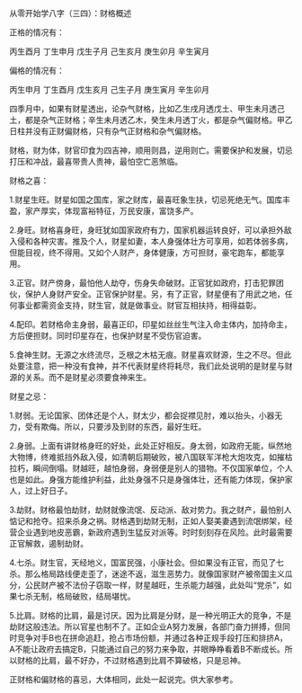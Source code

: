 从零开始学八字（三四）：财格概述

正格的情况有：

丙生酉月 丁生申月 戊生子月 己生亥月 庚生卯月 辛生寅月

偏格的情况有：

丙生申月 丁生酉月 戊生亥月 己生子月 庚生寅月 辛生卯月

四季月中，如果有财星透出，论杂气财格，比如乙生戌月透戊土、甲生未月透己土，都是杂气正财格；辛生未月透乙木，癸生未月透丁火，都是杂气偏财格。甲乙日柱并没有正财偏财格，只有杂气正财格和杂气偏财格。

财格，财为体，财官印食为四吉神，顺用则昌，逆用则亡。需要保护和发展，切忌打压和冲战，最喜带贵人贵神，最怕空亡恶煞临。

财格之喜：

1.财星生旺。财星如国之国库，家之财库，最喜旺象生扶，切忌死绝无气。国库丰盈，家产厚实，体现富裕特征，万民安康，富饶多产。

2.身旺。财格喜身旺，身旺犹如国家政府有力，国家机器运转良好，可以承担外敌入侵和各种灾害。推及个人，财星如妻，本人身强体壮方可享用，如若体弱多病，但能目视，终不得用。又如个人财产，身体健康，方可担财，豪宅跑车，都能享用。

3.正官。财产傍身，最怕他人劫夺，伤身失命破财。正官犹如政府，打击犯罪团伙，保护人身财产安全。正官保护财星。另，有了正官，财星便有了用武之地，任何事业都需资金支持，财生官，就是做事业。财官互相扶持，相得益彰。

4.配印。若财格命主身弱，最喜正印，印星如丝丝生气注入命主体内，加持命主，方后便担财。同时印星存在，也保护财星不受伤官迫害。

5.食神生财。无源之水终流尽，乏根之木枯无痕。财星喜欢财源，生之不尽。但此处要注意，把一种没有食神，并不代表财星终将耗尽，我们此处说明的是财星与财源的关系。而不是财星必须要食神来生。

财星之忌：

1.财弱。无论国家、团体还是个人，财太少，都会捉襟见肘，难以抬头，小器无力，受有欺侮。所以，只要涉及到财的东西，最好生旺。

2.身弱。上面有讲财格身旺的好处，此处正好相反。身太弱，如政府无能，纵然地大物博，终难抵挡外敌入侵，如清朝后期破败，被八国联军洋枪大炮攻克，如摧枯拉朽，瞬间倒塌。财越旺，越怕身弱，身弱便是别人的猎物。不仅国家单位，个人也是如此。身强方能维护利益，此处身强不只是身强体壮，还有能力体现，保护家人，过上好日子。

3.劫财。财格最怕劫财，劫财就像流氓、反动派、敌对势力。我之财产，最怕别人惦记和抢夺。招来杀身之祸。财格遇到劫财无制，正如人娶美妻遇到流氓绑架，经营企业遇到地皮恶霸，新政府遇到生猛反对派等。时时刻刻存在风险。此时最需要正官解救，遏制劫财。

4.七杀。财生官，天经地义，国富民强，小康社会。但如果没有正官，而见了七杀。那么格局路线便走歪了，迷途不返，滋生恶势力。就像国家财产被帝国主义瓜分，公民财产被不法份子窃取一样，财星越旺，生杀能力越强，此处叫“党杀”，如果七杀无制，格局破败，结局堪忧。

5.比肩。财格的比肩，最是讨厌。因为比肩是分财，是一种光明正大的竞争，不是劫财这般违法。所以官星也制不了。正如企业A努力发展，各部门奋力拼搏，但同时竞争对手B也在拼命追赶，抢占市场份额，并通过各种正规手段打压和排挤A，A不能让政府去搞定B，只能通过自己的努力来争取，并眼睁睁看着B不断成长。所以财格的比肩，最不好办，不过财格遇到比肩不算破格，只是忌神。

正财格和偏财格的喜忌，大体相同，此处一起说完。供大家参考。

